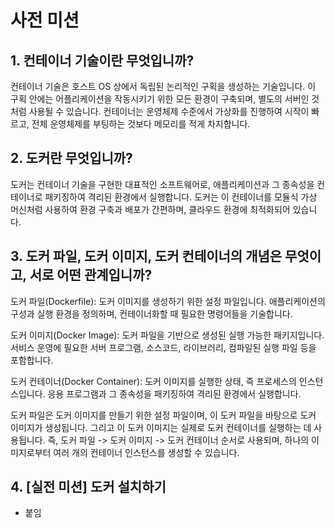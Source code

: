 # 사전 미션

## 1. 컨테이너 기술이란 무엇입니까?
컨테이너 기술은 호스트 OS 상에서 독립된 논리적인 구획을 생성하는 기술입니다. 이 구획 안에는 어플리케이션을 작동시키기 위한 모든 환경이 구축되며, 별도의 서버인 것처럼 사용될 수 있습니다. 컨테이너는 운영체제 수준에서 가상화를 진행하여 시작이 빠르고, 전체 운영체제를 부팅하는 것보다 메모리를 적게 차지합니다.

## 2. 도커란 무엇입니까?
도커는 컨테이너 기술을 구현한 대표적인 소프트웨어로, 애플리케이션과 그 종속성을 컨테이너로 패키징하여 격리된 환경에서 실행합니다. 도커는 이 컨테이너를 모듈식 가상 머신처럼 사용하여 환경 구축과 배포가 간편하며, 클라우드 환경에 최적화되어 있습니다.

## 3. 도커 파일, 도커 이미지, 도커 컨테이너의 개념은 무엇이고, 서로 어떤 관계입니까?
도커 파일(Dockerfile): 도커 이미지를 생성하기 위한 설정 파일입니다. 애플리케이션의 구성과 실행 환경을 정의하며, 컨테이너화할 때 필요한 명령어들을 기술합니다.

도커 이미지(Docker Image): 도커 파일을 기반으로 생성된 실행 가능한 패키지입니다. 서비스 운영에 필요한 서버 프로그램, 소스코드, 라이브러리, 컴파일된 실행 파일 등을 포함합니다.

도커 컨테이너(Docker Container): 도커 이미지를 실행한 상태, 즉 프로세스의 인스턴스입니다. 응용 프로그램과 그 종속성을 패키징하여 격리된 환경에서 실행합니다.

도커 파일은 도커 이미지를 만들기 위한 설정 파일이며, 이 도커 파일을 바탕으로 도커 이미지가 생성됩니다. 그리고 이 도커 이미지는 실제로 도커 컨테이너를 실행하는 데 사용됩니다. 즉, 도커 파일 -> 도커 이미지 -> 도커 컨테이너 순서로 사용되며, 하나의 이미지로부터 여러 개의 컨테이너 인스턴스를 생성할 수 있습니다.

## 4. [실전 미션] 도커 설치하기
- 붙임
